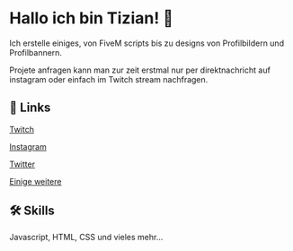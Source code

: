 # Hallo ich bin Tizian! 👋
Ich erstelle einiges, von FiveM scripts bis zu designs von Profilbildern und Profilbannern.

Projete anfragen kann man zur zeit erstmal nur per direktnachricht auf instagram oder einfach im Twitch stream nachfragen.
## 🔗 Links
[Twitch](https://www.twitch.tv/tijay06)

[Instagram](https://instagram.com/tijay006)

[Twitter](https://twitter.com/tijay006)

[Einige weitere](https://direct.me/tijay006)
## 🛠 Skills
Javascript, HTML, CSS und vieles mehr...
